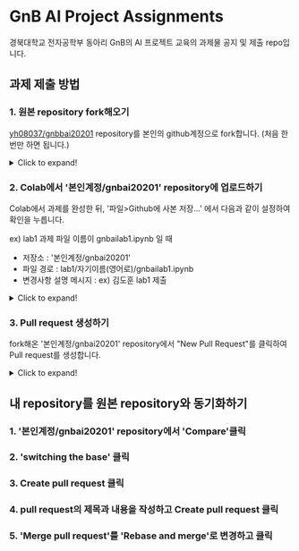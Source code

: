 # GnB AI Project Assignments
경북대학교 전자공학부 동아리 GnB의 AI 프로젝트 교육의 과제물 공지 및 제출 repo입니다.

## 과제 제출 방법
### 1. 원본 repository fork해오기
[yh08037/gnbbai20201](https://github.com/yh08037/gnbai20201) repository를 본인의 github계정으로 fork합니다. (처음 한번만 하면 됩니다.)

<details>
  <summary>Click to expand!</summary>
  
![getting_started_1.png](images/getting_started_1.png)
![getting_started_2.png](images/getting_started_2.png)

</details>

### 2. Colab에서 '본인계정/gnbai20201' repository에 업로드하기
Colab에서 과제를 완성한 뒤, '파일>Github에 사본 저장...' 에서 다음과 같이 설정하여 확인을 누릅니다.

ex) lab1 과제 파일 이름이 gnbailab1.ipynb 일 때
* 저장소 : '본인계정/gnbai20201'
* 파일 경로 : lab1/자기이름(영어로)/gnbailab1.ipynb
* 변경사항 설명 메시지 : ex) 김도훈 lab1 제출


<details>
  <summary>Click to expand!</summary>
  
![getting_started_3.png](images/getting_started_3.png)
![getting_started_7.png](images/getting_started_7.png)
![getting_started_8.png](images/getting_started_8.png)

</details>

### 3. Pull request 생성하기
fork해온 '본인계정/gnbai20201' repository에서 "New Pull Request"를 클릭하여 Pull request를 생성합니다.


<details>
  <summary>Click to expand!</summary>
  
![getting_started_9.png](images/getting_started_9.png)
![getting_started_10.png](images/getting_started_10.png)
![getting_started_11.png](images/getting_started_11.png)

</details>


## 내 repository를 원본 repository와 동기화하기
### 1. '본인계정/gnbai20201' repository에서 'Compare'클릭
### 2. 'switching the base' 클릭
### 3. Create pull request 클릭
### 4. pull request의 제목과 내용을 작성하고 Create pull request 클릭
### 5. 'Merge pull request'를 'Rebase and merge'로 변경하고 클릭
